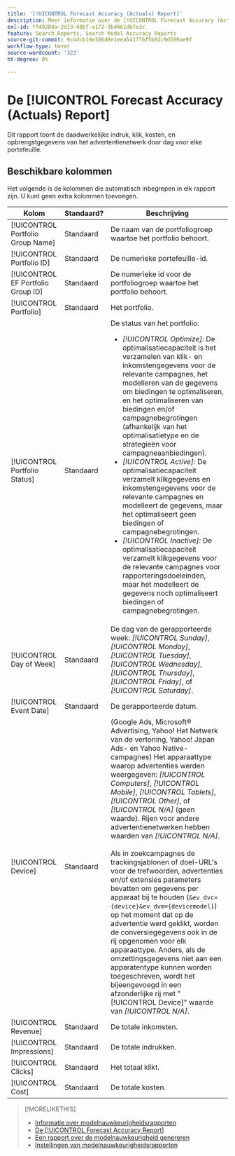 ```yaml
---
title: '[!UICONTROL Forecast Accuracy (Actuals) Report]'
description: Meer informatie over de [!UICONTROL Forecast Accuracy (Actuals) Report], inclusief de gegevenskolommen.
exl-id: ff49284a-2d13-48bf-a172-3bd461db7a3c
feature: Search Reports, Search Model Accuracy Reports
source-git-commit: 9c4dcb19e386d8e1eea541776f5b92c9d500ae9f
workflow-type: tm+mt
source-wordcount: '323'
ht-degree: 0%

---
```


# De [!UICONTROL Forecast Accuracy (Actuals) Report]

Dit rapport toont de daadwerkelijke indruk, klik, kosten, en opbrengstgegevens van het advertentienetwerk door dag voor elke portefeuille.

## Beschikbare kolommen

Het volgende is de kolommen die automatisch inbegrepen in elk rapport zijn. U kunt geen extra kolommen toevoegen.

| Kolom | Standaard? | Beschrijving |
|----|----|----|
| [!UICONTROL Portfolio Group Name] | Standaard | De naam van de portfoliogroep waartoe het portfolio behoort. |
| [!UICONTROL Portfolio ID] | Standaard | De numerieke portefeuille-id. |
| [!UICONTROL EF Portfolio Group ID] | Standaard | De numerieke id voor de portfoliogroep waartoe het portfolio behoort. |
| [!UICONTROL Portfolio] | Standaard | Het portfolio. |
| [!UICONTROL Portfolio Status] | Standaard | De status van het portfolio:<ul><li><i>[!UICONTROL Optimize]:</i> De optimalisatiecapaciteit is het verzamelen van klik- en inkomstengegevens voor de relevante campagnes, het modelleren van de gegevens om biedingen te optimaliseren, en het optimaliseren van biedingen en/of campagnebegrotingen (afhankelijk van het optimalisatietype en de strategieën voor campagneaanbiedingen).</li><li><i>[!UICONTROL Active]:</i> De optimalisatiecapaciteit verzamelt klikgegevens en inkomstengegevens voor de relevante campagnes en modelleert de gegevens, maar het optimaliseert geen biedingen of campagnebegrotingen.</li><li><i>[!UICONTROL Inactive]:</i> De optimalisatiecapaciteit verzamelt klikgegevens voor de relevante campagnes voor rapporteringsdoeleinden, maar het modelleert de gegevens noch optimaliseert biedingen of campagnebegrotingen. |
| [!UICONTROL Day of Week] | Standaard | De dag van de gerapporteerde week: <i>[!UICONTROL Sunday]</i>, <i>[!UICONTROL Monday]</i>, <i>[!UICONTROL Tuesday]</i>, <i>[!UICONTROL Wednesday]</i>, <i>[!UICONTROL Thursday]</i>, <i>[!UICONTROL Friday]</i>, of <i>[!UICONTROL Saturday]</i>. |
| [!UICONTROL Event Date] | Standaard | De gerapporteerde datum. |
| [!UICONTROL Device] | Standaard | (Google Ads, Microsoft® Advertising, Yahoo! Het Netwerk van de vertoning, Yahoo! Japan Ads- en Yahoo Native-campagnes) Het apparaattype waarop advertenties werden weergegeven: <i>[!UICONTROL Computers]</i>, <i>[!UICONTROL Mobile]</i>, <i>[!UICONTROL Tablets]</i>, <i>[!UICONTROL Other]</i>, of <i>[!UICONTROL N/A]</i> (geen waarde). Rijen voor andere advertentienetwerken hebben waarden van <i>[!UICONTROL N/A]</i>.<br><br>Als in zoekcampagnes de trackingsjablonen of doel-URL&#39;s voor de trefwoorden, advertenties en/of extensies parameters bevatten om gegevens per apparaat bij te houden (<code>&amp;ev_dvc={device}&amp;ev_dvm={devicemodel}</code>) op het moment dat op de advertentie werd geklikt, worden de conversiegegevens ook in de rij opgenomen voor elk apparaattype. Anders, als de omzettingsgegevens niet aan een apparatentype kunnen worden toegeschreven, wordt het bijeengevoegd in een afzonderlijke rij met &quot;[!UICONTROL Device]&quot; waarde van <i>[!UICONTROL N/A]</i>. |
| [!UICONTROL Revenue] | Standaard | De totale inkomsten. |
| [!UICONTROL Impressions] | Standaard | De totale indrukken. |
| [!UICONTROL Clicks] | Standaard | Het totaal klikt. |
| [!UICONTROL Cost] | Standaard | De totale kosten. |

<table style="table-layout:auto">

>[!MORELIKETHIS]
>
>* [Informatie over modelnauwkeurigheidsrapporten](/help/search-social-commerce/reports/management/model-accuracy/model-accuracy-report-about.md)
>* [De [!UICONTROL Forecast Accuracy Report]](forecast-accuracy-report.md)
>* [Een rapport over de modelnauwkeurigheid genereren](model-accuracy-report-generate.md)
>* [Instellingen van modelnauwkeurigheidsrapporten](/help/search-social-commerce/reports/management/model-accuracy/model-accuracy-report-settings.md)
